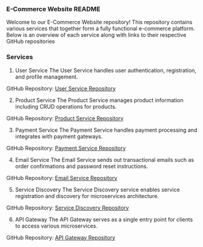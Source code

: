 ### E-Commerce Website README
Welcome to our E-Commerce Website repository! This repository contains various services that together form a fully functional e-commerce platform. Below is an overview of each service along with links to their respective GitHub repositories
### Services
1. User Service
The User Service handles user authentication, registration, and profile management.

GitHub Repository: [User Service Repository](https://github.com/sonali-2507/userservice)

2. Product Service
The Product Service manages product information including CRUD operations for products.

GitHub Repository: [Product Service Repository](https://github.com/sonali-2507/product-service)

3. Payment Service
The Payment Service handles payment processing and integrates with payment gateways.

GitHub Repository: [Payment Service Repository](https://github.com/sonali-2507/paymentservice)

4. Email Service
The Email Service sends out transactional emails such as order confirmations and password reset instructions.

GitHub Repository: [Email Service Repository](https://github.com/sonali-2507/emailservice)

5. Service Discovery
The Service Discovery service enables service registration and discovery for microservices architecture.

GitHub Repository: [Service Discovery Repository](https://github.com/sonali-2507/service-discovery)

6. API Gateway
The API Gateway serves as a single entry point for clients to access various microservices.

GitHub Repository: [API Gateway Repository](https://github.com/sonali-2507/API-Gateway)
